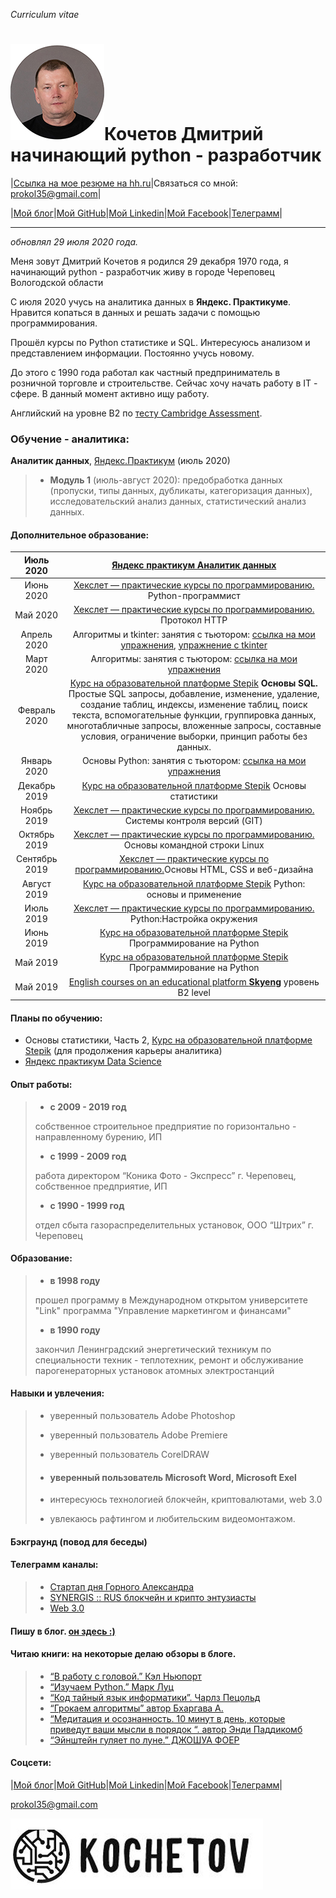 *Curriculum vitae*

# ![](https://raw.githubusercontent.com/konicaRu/konicaru.github.io/master/pictures/my_photo_150_cekl.jpg)Кочетов Дмитрий начинающий python - разработчик        

|[Cсылка на мое резюме на hh.ru](https://hh.ru/resume/6766117bff07ea9c0d0039ed1f626779763145#key-skills)|Связаться со мной: [prokol35@gmail.com](prokol35@gmail.com)|

|[Мой блог](https://konicaru.github.io/)|[Мой GitHub](https://github.com/konicaRu)|[Мой Linkedin](https://www.linkedin.com/in/dimkochetov/)|[Мой Facebook](https://www.facebook.com/konica1970)|[Телеграмм](https://t.me/konica1970)|

------

*обновлял 29 июля 2020 года.*

Меня зовут Дмитрий Кочетов я родился 29 декабря 1970 года, я начинающий python - разработчик живу в городе Череповец Вологодской области

С июля  2020 учусь на аналитика данных в **Яндекс. Практикуме**. Нравится копаться в данных и решать задачи с помощью программирования.

Прошёл курсы по  Python статистике  и SQL. Интересуюсь анализом и представлением информации. Постоянно учусь новому.

До этого с 1990 года работал как частный предприниматель в розничной торговле и строительстве. Сейчас хочу начать работу в IT - сфере. В данный момент активно ищу работу.

Английский на уровне B2 по [тесту Cambridge Assessment](https://www.cambridgeenglish.org/test-your-english/general-english/).

### Обучение - аналитика:

**Аналитик данных**, [Яндекс.Практикум](https://praktikum.yandex.ru/data-analyst/) (июль 2020)

> - **Модуль 1** (июль-август 2020): предобработка данных (пропуски, типы данных, дубликаты, категоризация данных), исследовательский анализ данных, статистический анализ данных.

#### Дополнительное образование: 

|   Июль 2020   | [Яндекс практикум Аналитик данных](https://praktikum.yandex.ru/profile/data-scientist/order/) |
| :-----------: | :----------------------------------------------------------: |
|   Июнь 2020   | [Хекслет — практические курсы по программированию.](https://ru.hexlet.io/) Python-программист |
|   Май 2020    | [Хекслет — практические курсы по программированию.](https://ru.hexlet.io/) Протокол HTTP |
|  Апрель 2020  | Алгоритмы и tkinter: занятия с тьютором: [ссылка на мои упражнения](https://github.com/konicaRu/data_structures_and_algorithms), [упражнение с tkinter](https://github.com/konicaRu/studying_tkinter) |
|   Март 2020   | Алгоритмы: занятия с тьютором: [ссылка на мои упражнения](https://github.com/konicaRu/data_structures_and_algorithms) |
| Февраль 2020  | [Курс на образовательной платформе Stepik](https://stepik.org/) **Основы SQL.** Простые SQL запросы, добавление, изменение, удаление, создание таблиц, индексы, изменение таблиц, поиск текста, вспомогательные функции, группировка данных, многотабличные запросы, вложенные запросы, составные условия, ограничение выборки, принцип работы без данных. |
|  Январь 2020  | Основы Python: занятия с тьютором: [ссылка на мои упражнения](https://github.com/konicaRu/python_task) |
| Декабрь 2019  | [Курс на образовательной платформе Stepik](https://stepik.org/) Основы статистики |
|  Ноябрь 2019  | [Хекслет — практические курсы по программированию.](https://ru.hexlet.io/) Системы контроля версий (GIT) |
| Октябрь 2019  | [Хекслет — практические курсы по программированию.](https://ru.hexlet.io/) Основы командной строки Linux |
| Сентябрь 2019 | [Хекслет — практические курсы по программированию.](https://ru.hexlet.io/)Основы HTML, CSS и веб-дизайна |
|  Август 2019  | [Курс на образовательной платформе Stepik](https://stepik.org/) Python: основы и применение |
|   Июль 2019   | [Хекслет — практические курсы по программированию.](https://ru.hexlet.io/) Python:Настройка окружения |
|   Июнь 2019   | [Курс на образовательной платформе Stepik](https://stepik.org/) Программирование на Python |
|   Май 2019    | [Курс на образовательной платформе Stepik](https://stepik.org/) Программирование на Python |
|   Май 2019    | [English courses on an educational platform **Skyeng**](https://skyeng.ru/)  уровень В2 level |

#### Планы по обучению:

- Основы статистики, Часть 2,  [Курс на образовательной платформе Stepik](https://stepik.org/) (для продолжения карьеры аналитика) 
- [Яндекс практикум Data Science](https://praktikum.yandex.ru/profile/data-scientist/order/) 

#### Опыт работы:

> - **с 2009 - 2019 год**
>
> собственное строительное предприятие по горизонтально - направленному бурению, ИП
>
> - **с 1999 - 2009 год**
>
> работа директором “Коника Фото - Экспресс” г. Череповец, собственное предприятие, ИП
>
> - **с 1990 - 1999 год**
>
> отдел сбыта газораспределительных установок, ООО “Штрих” г. Череповец

#### Образование:

> - **в 1998 году**
>
> прошел программу в Международном открытом университете "Link" программа "Управление маркетингом и финансами"
>
> - **в 1990 году** 
>
> закончил Ленинградский энергетический техникум по специальности техник - теплотехник, ремонт и обслуживание парогенераторных установок атомных электростанций

#### Навыки и увлечения:

> - уверенный пользователь Adobe Photoshop
>
> - уверенный пользователь Adobe Premiere
>
> - уверенный пользователь CorelDRAW
>
> - #### уверенный пользователь Microsoft Word, Microsoft Exel
>
> - интересуюсь технологией блокчейн, криптовалютами, web 3.0
>
> - увлекаюсь рафтингом и любительским видеомонтажом.

#### Бэкграунд (повод для беседы)

#### Телеграмм каналы:

> - [Стартап дня Горного Александра](https://t.me/startupoftheday)
> - [SYNERGIS :: RUS блокчейн и крипто энтузиасты](https://t.me/synergis)
> - [Web 3.0](https://t.me/web3news)

#### **Пишу в блог**. [он здесь :)](https://github.com/konicaRu) 

#### Читаю книги: на некоторые делаю обзоры в блоге.

> - [“В работу с головой.” Кэл Ньюпорт](https://konicaru.github.io/#в-работу-с-головой-кэл-ньюпорт)
> - [“Изучаем Python.” Марк Луц](https://konicaru.github.io/#книга-изучаем-python-марк-луц-1)
> - [“Код тайный язык информатики”. Чарлз Пецольд](https://konicaru.github.io/#книга-код-тайный-язык-информатики-чарлз-пецольд)
> - [“Грокаем алгоритмы” автор Бхаргава А.](https://konicaru.github.io/#книга-грокаем-алгоритмы-автор-бхаргава-а)
> - [“Медитация и осознанность. 10 минут в день, которые приведут ваши мысли в порядок “. автор Энди Паддикомб](https://konicaru.github.io/#книга--медитация-и-осознанность-10-минут-в-день-которые-приведут-ваши-мысли-в-порядок---автор-энди-паддикомб)
> - [“Эйнштейн гуляет по луне.” ДЖОШУА ФОЕР](https://konicaru.github.io/#книга-эйнштейн-гуляет-по-луне--джошуа--фоер)

#### Соцсети:

|[Мой блог](https://konicaru.github.io/)|[Мой GitHub](https://github.com/konicaRu)|[Мой Linkedin](https://www.linkedin.com/in/dimkochetov/)|[Мой Facebook](https://www.facebook.com/konica1970)|[Телеграмм](https://t.me/konica1970)|

[prokol35@gmail.com](prokol35@gmail.com)

![](https://raw.githubusercontent.com/konicaRu/konicaru.github.io/master/pictures/Logo_Kochetov_cv.jpg)

